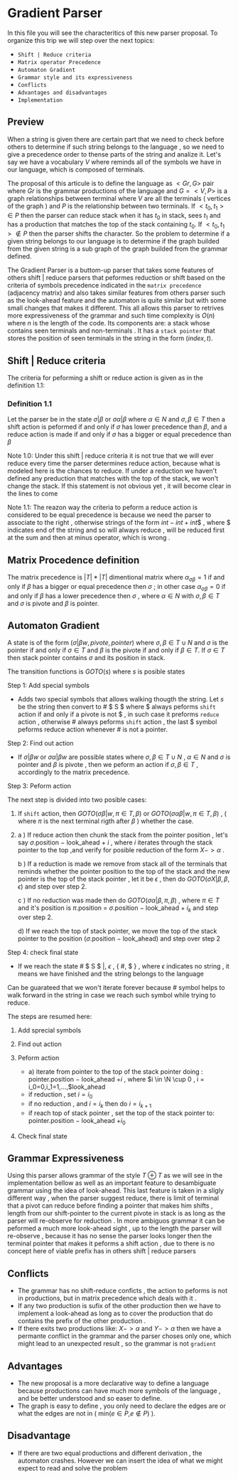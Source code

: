 # Gradient Parser

In this file you will see the characteritics of this new parser proposal. To organize this trip we will step over the next topics:

- `Shift | Reduce criteria`
- `Matrix operator Precedence`
- `Automaton Gradient`
- `Grammar style and its expressiveness`
- `Conflicts`
- `Advantages and disadvantages`
- `Implementation`

## Preview

When a string is given there are certain part that we need to check before others to determine if such string belongs to the language , so we need to give a precedence order to thense parts of the string and analize it. Let's say we have a vocabulary $V$ where reminds all of the symbols we have in our language, which is composed of terminals. 

The proposal of this articule is to define the language as $< Gr,G >$ pair where $Gr$ is the grammar productions of the language and $G =<V,P >$ is a graph relationships between terminal where  $V$ are all the terminals ( vertices of the graph ) and $P$ is the relationship between two terminals. If $<t_0,t_1> \in P$ then the parser can reduce stack when it has $t_0$ in stack, sees $t_1$ and has a production that matches the top of the stack containing $t_0$. If $<t_0,t_1> \notin P$ then the parser shifts the character. So the problem to determine if a given string belongs to our language is to determine if the graph builded from the given string is a sub graph of the graph builded from the grammar defined. 

The Gradient Parser is a buttom-up parser that takes some features of others shift | reduce parsers that peformes reduction or shift based on the criteria of symbols precedence indicated in the `matrix precedence` (adjacency matrix) and also takes similar features from others parser such as the look-ahead feature and the automaton is quite similar but with some small changes that makes it different. This all allows this parser to retrives more expressiveness of the grammar and such time complexity is $O(n)$ where $n$ is the length of the code. Its components are: a stack whose contains seen terminals and non-terminals . It has a `stack pointer` that stores the position of seen terminals in the string in the form $( index , t )$.

## Shift | Reduce criteria

The criteria for peforming a shift or reduce action is given as in the definition 1.1:

### Definition 1.1

Let the parser be in the state $\sigma|\beta$ or $\sigma\alpha|\beta$ where $\alpha \in N$ and $\sigma,\beta \in T$ then a shift action is peformed if and only if $\sigma$ has lower precedence than $\beta$, and a reduce action is made if and only if $\sigma$ has a bigger or equal precedence than $\beta$

Note 1.0: Under this shift | reduce criteria it is not true that we will ever reduce every time the parser determines reduce action, because what is modeled here is the chances to reduce. If under a reduction we haven't defined any preduction that matches with the top of the stack, we won't change the stack. If this statement is not obvious yet , it will become clear in the lines to come

Note 1.1: The reazon way the criteria to peform a reduce action is considered to be equal precedence is because we need the parser to associate to the right , otherwise strings of the form $int - int + int\$$ , where $\$$ indicates end of the string and so will always reduce , will be reduced first at the sum and then at minus operator, which is wrong .

## Matrix Procedence definition

The matrix precedence is $|T| * |T|$ dimentional matrix where $\alpha_{\sigma \beta} = 1$ if and only if $\beta$  has a bigger or equal precedence then $\sigma$  $;$ in other case $\alpha_{\sigma \beta} = 0$ if and only if $\beta$ has a lower precedence then $\sigma$ , where $\alpha \in N$ with  $\sigma,\beta \in T$ and $\sigma$ is pivote and $\beta$ is pointer.

## Automaton Gradient

A state is of the form $(\sigma|\beta w , pivote , pointer )$ where $\sigma,\beta \in T \cup N$ and $\sigma$ is the pointer if and only if $\sigma \in T$ and $\beta$ is the pivote if and only if $\beta \in T$. If $\sigma \in T$ then stack pointer contains $\sigma$ and its position in stack. 

The transition functions is $GOTO( s )$ where $s$ is posible states

Step 1: Add special symbols
- Adds two special symbols that allows walking thougth the string. Let $s$ be the string then convert to # $ S $ where $ always peforms `shift` action if and only if a pivote is not $ , in such case it preforms `reduce` action , otherwise # always peforms `shift` action , the last $\$$ symbol peforms reduce action whenever # is not a pointer.

Step 2: Find out action

-  If $\sigma|\beta w$ or $\sigma\alpha|\beta w$  are possible states where $\sigma,\beta \in T \cup N$ , $\alpha \in N$ and $\sigma$ is pointer and $\beta$ is pivote , then we peform an action if $\sigma,\beta \in T$ , accordingly to the matrix precedence.

Step 3: Peform action

The next step is divided into two posible cases:

   1. If `shift` action, then $GOTO(\sigma\beta|w, \pi \in T,\beta)$ or $GOTO(\sigma\alpha\beta|w , \pi \in T,\beta)$ , ( where $\pi$ is the next terminal rigth after $\beta$ ) whether the case.
 
   2. a ) If reduce action then chunk the stack from the pointer position , let's say $\sigma$.position $-$ look_ahead $+$ $i$ , where $i$ iterates through the stack pointer to the top ,and verify for posible reduction of the form $X -> \alpha$ .
        
        b ) If a reduction is made we remove  from stack all of the terminals that reminds whether the pointer position to the top of the stack and the new pointer is the top of the stack pointer , let it be $\epsilon$ , then do $GOTO(\sigma X|\beta , \beta ,\epsilon )$ and step over step 2. 
   
        c ) If no reduction was made then do $GOTO(\sigma \alpha|\beta , \pi , \beta)$ , where $\pi \in T$ and it's position is $\pi$.position = $\sigma$.position $-$ look_ahead $+$ $i_k$ and step over step 2.

        d) If we reach the top of stack pointer, we move the top of the stack pointer to the position ($\sigma$.position $-$ look_ahead) and step over step 2

Step 4: check final state

- If we reach the state # $ S $ |, $\epsilon$ , { #, $ } , where $\epsilon$ indicates no string  , it means  we have finished and the string belongs to the language

Can be guarateed that we won't iterate forever because # symbol helps to walk forward in the string in case we reach such symbol while trying to reduce.

The steps are resumed here:

 1. Add sprecial symbols
 2. Find out action
 3. Peform action
    - a) iterate from pointer to the top of the stack pointer doing :  pointer.position $-$ look_ahead $+i$ , where $i \in \N \cup 0 , i = i_0=0,i_1=1,...,$look_ahead
    - if reduction , set $i = i_0$
    - if no reduction , and $i=i_k$  then do $i=i_{k+1}$
    - if reach top of stack pointer , set the top of the stack pointer to: pointer.position $-$ look_ahead $+i_0$

 4. Check final state

## Grammar Expressiveness

Using this parser allows grammar of the style $T \oplus T$ as we will see in the implementation bellow as well as an important feature to desambiguate grammar using the idea of look-ahead. This last feature is taken in a sligly different way , when the parser suggest reduce, there is limit of terminal that a pivot can reduce before finding a pointer that makes him shifts , length from our shift-pointer to the current pivote in stack is as long as the parser will re-observe for reduction . In more ambiguos grammar it can be peformed a much more look-ahead sight , up to the length the parser will re-observe , because it has no sense the parser looks longer then the terminal pointer that makes it peforms a shift action , due to there is no concept here of viable prefix has in others shift | reduce parsers 

## Conflicts

- The grammar has no shift-reduce conficts , the action to peforms is not in productions, but in matrix precedence which deals with it . 
- If any two production is sufix of the other production then we have to implement a look-ahead as long as to cover the production that do contains the prefix of the other production .
- If there exits two productions like: $X ->\alpha$ and $Y ->\alpha$ then we have a permante conflict in the grammar and the parser choses only one, which might lead to an unexpected result , so the grammar is not `gradient`

## Advantages

   - The new proposal is a more declarative way to define a language because productions can have much more symbols of the language , and be better understood and so easer to define.
   - The graph is easy to define , you only need to declare the edges are or what the edges are not in ( min($e \in P$,$e \notin P$) ).
  
## Disadvantage

   - If there are two equal productions and different derivation , the automaton crashes. However we can insert the idea of what we might expect to read and solve the problem

